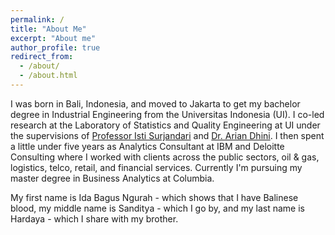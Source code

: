 ```yaml
---
permalink: /
title: "About Me"
excerpt: "About me"
author_profile: true
redirect_from: 
  - /about/
  - /about.html
---
```


I was born in Bali, Indonesia, and moved to Jakarta to get my bachelor degree in Industrial Engineering from the Universitas Indonesia (UI). I co-led research at the Laboratory of Statistics and Quality Engineering at UI under the supervisions of [Professor Isti Surjandari](http://research.eng.ui.ac.id/researcher/isti) and [Dr. Arian Dhini](http://research.eng.ui.ac.id/researcher/arian). I then spent a little under five years as Analytics Consultant at IBM and Deloitte Consulting where I worked with clients across the public sectors, oil & gas, logistics, telco, retail, and financial services. Currently I'm pursuing my master degree in Business Analytics at Columbia.

My first name is Ida Bagus Ngurah - which shows that I have Balinese blood, my middle name is Sanditya - which I go by, and my last name is Hardaya - which I share with my brother.
